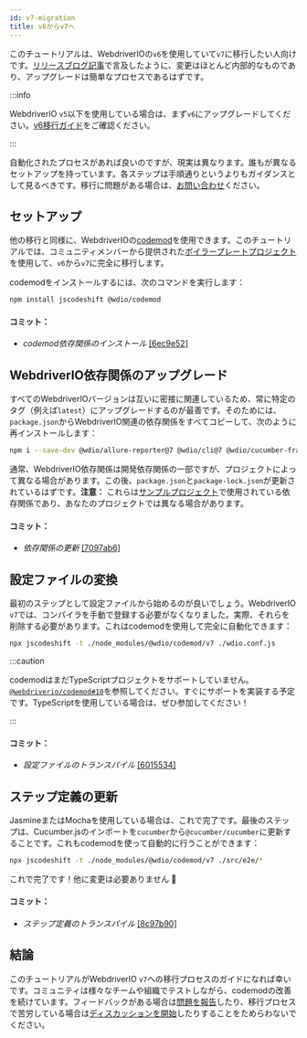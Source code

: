 ```yaml
---
id: v7-migration
title: v6からv7へ
---
```


このチュートリアルは、WebdriverIOの`v6`を使用していて`v7`に移行したい人向けです。[リリースブログ記事](https://webdriver.io/blog/2021/02/09/webdriverio-v7-released)で言及したように、変更はほとんど内部的なものであり、アップグレードは簡単なプロセスであるはずです。

:::info

WebdriverIO `v5`以下を使用している場合は、まず`v6`にアップグレードしてください。[v6移行ガイド](v6-migration)をご確認ください。

:::

自動化されたプロセスがあれば良いのですが、現実は異なります。誰もが異なるセットアップを持っています。各ステップは手順通りというよりもガイダンスとして見るべきです。移行に問題がある場合は、[お問い合わせ](https://github.com/webdriverio/codemod/discussions/new)ください。

## セットアップ

他の移行と同様に、WebdriverIOの[codemod](https://github.com/webdriverio/codemod)を使用できます。このチュートリアルでは、コミュニティメンバーから提供された[ボイラープレートプロジェクト](https://github.com/WarleyGabriel/demo-webdriverio-cucumber)を使用して、`v6`から`v7`に完全に移行します。

codemodをインストールするには、次のコマンドを実行します：

```sh
npm install jscodeshift @wdio/codemod
```

#### コミット：

- _codemod依存関係のインストール_ [[6ec9e52]](https://github.com/WarleyGabriel/demo-webdriverio-cucumber/pull/11/commits/6ec9e52038f7e8cb1221753b67040b0f23a8f61a)

## WebdriverIO依存関係のアップグレード

すべてのWebdriverIOバージョンは互いに密接に関連しているため、常に特定のタグ（例えば`latest`）にアップグレードするのが最善です。そのためには、`package.json`からWebdriverIO関連の依存関係をすべてコピーして、次のように再インストールします：

```sh
npm i --save-dev @wdio/allure-reporter@7 @wdio/cli@7 @wdio/cucumber-framework@7 @wdio/local-runner@7 @wdio/spec-reporter@7 @wdio/sync@7 wdio-chromedriver-service@7 wdio-timeline-reporter@7 webdriverio@7
```

通常、WebdriverIO依存関係は開発依存関係の一部ですが、プロジェクトによって異なる場合があります。この後、`package.json`と`package-lock.json`が更新されているはずです。**注意：** これらは[サンプルプロジェクト](https://github.com/WarleyGabriel/demo-webdriverio-cucumber)で使用されている依存関係であり、あなたのプロジェクトでは異なる場合があります。

#### コミット：

- _依存関係の更新_ [[7097ab6]](https://github.com/WarleyGabriel/demo-webdriverio-cucumber/pull/11/commits/7097ab6297ef9f37ead0a9c2ce9fce8d0765458d)

## 設定ファイルの変換

最初のステップとして設定ファイルから始めるのが良いでしょう。WebdriverIO `v7`では、コンパイラを手動で登録する必要がなくなりました。実際、それらを削除する必要があります。これはcodemodを使用して完全に自動化できます：

```sh
npx jscodeshift -t ./node_modules/@wdio/codemod/v7 ./wdio.conf.js
```

:::caution

codemodはまだTypeScriptプロジェクトをサポートしていません。[`@webdriverio/codemod#10`](https://github.com/webdriverio/codemod/issues/10)を参照してください。すぐにサポートを実装する予定です。TypeScriptを使用している場合は、ぜひ参加してください！

:::

#### コミット：

- _設定ファイルのトランスパイル_ [[6015534]](https://github.com/WarleyGabriel/demo-webdriverio-cucumber/pull/11/commits/60155346a386380d8a77ae6d1107483043a43994)

## ステップ定義の更新

JasmineまたはMochaを使用している場合は、これで完了です。最後のステップは、Cucumber.jsのインポートを`cucumber`から`@cucumber/cucumber`に更新することです。これもcodemodを使って自動的に行うことができます：

```sh
npx jscodeshift -t ./node_modules/@wdio/codemod/v7 ./src/e2e/*
```

これで完了です！他に変更は必要ありません 🎉

#### コミット：

- _ステップ定義のトランスパイル_ [[8c97b90]](https://github.com/WarleyGabriel/demo-webdriverio-cucumber/pull/11/commits/8c97b90a8b9197c62dffe4e2954f7dad814753cc)

## 結論

このチュートリアルがWebdriverIO `v7`への移行プロセスのガイドになれば幸いです。コミュニティは様々なチームや組織でテストしながら、codemodの改善を続けています。フィードバックがある場合は[問題を報告](https://github.com/webdriverio/codemod/issues/new)したり、移行プロセスで苦労している場合は[ディスカッションを開始](https://github.com/webdriverio/codemod/discussions/new)したりすることをためらわないでください。